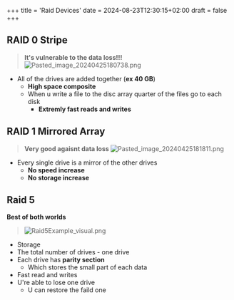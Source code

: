 +++
title = 'Raid Devices'
date = 2024-08-23T12:30:15+02:00
draft = false
+++


## RAID 0  Stripe 
> **It's vulnerable to the data loss!!!**
>![Pasted_image_20240425180738.png](/Notes/Pasted_image_20240425180738.png)

- All of the drives are added together (**ex 40 GB**)
	- **High  space composite**
	- When u write a file to the disc array quarter of the files  go to each disk
		- **Extremly fast   reads and writes**


## RAID 1  Mirrored Array 
>**Very good agaisnt data loss**
>![Pasted_image_20240425181811.png](/Notes/Pasted_image_20240425181811.png)

- Every single drive is a mirror of the other drives
	- **No speed increase**
	- **No storage increase** 

## Raid 5 
**Best of both worlds**
>![Raid5Example_visual.png](/Notes/Raid5Example_visual.png)

- Storage
- The total number of drives - one drive
- Each drive has **parity section** 
    - Which  stores the small part of each data
- Fast read and writes
- U're  able to lose one drive
	- U can restore the faild one 

